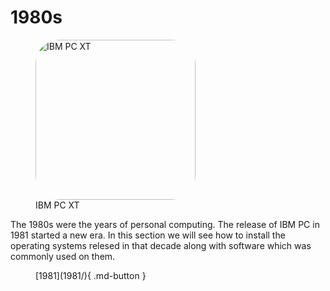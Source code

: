 # 1980s

<figure>
<a title="Ruben de Rijcke - http://dendmedia.com/vintage/, CC BY 3.0 &lt;https://creativecommons.org/licenses/by/3.0&gt;, via Wikimedia Commons" href="https://commons.wikimedia.org/wiki/File:Ibm_px_xt_color.jpg"><img width="256" alt="IBM PC XT" src="https://upload.wikimedia.org/wikipedia/commons/thumb/6/6a/Ibm_px_xt_color.jpg/512px-Ibm_px_xt_color.jpg" style="border-radius: 15%"></a>
<figcaption>IBM PC XT</figcaption>
</figure>

The 1980s were the years of personal computing. The release of IBM PC in 1981 started a new era. In this section we will see how to install the operating systems relesed in that decade along with software which was commonly used on them.

<figure markdown>
[1981](1981/){ .md-button }
</figure>

